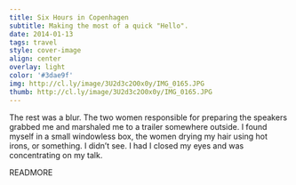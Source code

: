 ```yaml
---
title: Six Hours in Copenhagen
subtitle: Making the most of a quick "Hello".
date: 2014-01-13
tags: travel
style: cover-image
align: center
overlay: light
color: '#3dae9f'
img: http://cl.ly/image/3U2d3c2O0x0y/IMG_0165.JPG
thumb: http://cl.ly/image/3U2d3c2O0x0y/IMG_0165.JPG
---
```


The rest was a blur. The two women responsible for preparing the speakers grabbed me and marshaled me to a trailer somewhere outside. I found myself in a small windowless box, the women drying my hair using hot irons, or something. I didn’t see. I had I closed my eyes and was concentrating on my talk.

READMORE